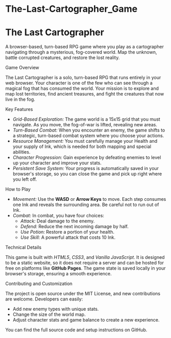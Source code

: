 # The-Last-Cartographer_Game
# The Last Cartographer

A browser-based, turn-based RPG game where you play as a cartographer navigating through a mysterious, fog-covered world. Map the unknown, battle corrupted creatures, and restore the lost reality.

Game Overview

The Last Cartographer is a solo, turn-based RPG that runs entirely in your web browser. Your character is one of the few who can see through a magical fog that has consumed the world. Your mission is to explore and map lost territories, find ancient treasures, and fight the creatures that now live in the fog.

Key Features

* *Grid-Based Exploration:* The game world is a 15x15 grid that you must navigate. As you move, the fog-of-war is lifted, revealing new areas.
* *Turn-Based Combat:* When you encounter an enemy, the game shifts to a strategic, turn-based combat system where you choose your actions.
* *Resource Management:* You must carefully manage your Health and your supply of Ink, which is needed for both mapping and special abilities.
* *Character Progression:* Gain experience by defeating enemies to level up your character and improve your stats.
* *Persistent Save System:* Your progress is automatically saved in your browser's storage, so you can close the game and pick up right where you left off.

How to Play

* *Movement:* Use the **WASD** or **Arrow Keys** to move. Each step consumes one Ink and reveals the surrounding area. Be careful not to run out of Ink.
* *Combat:* In combat, you have four choices:
    * *Attack:* Deal damage to the enemy.
    * *Defend:* Reduce the next incoming damage by half.
    * *Use Potion:* Restore a portion of your health.
    * *Use Skill:* A powerful attack that costs 10 Ink.

Technical Details

This game is built with *HTML5*, *CSS3*, and *Vanilla JavaScript*. It is designed to be a static website, so it does not require a server and can be hosted for free on platforms like **GitHub Pages**. The game state is saved locally in your browser's storage, ensuring a smooth experience.

Contributing and Customization

The project is open source under the MIT License, and new contributions are welcome. Developers can easily:

* Add new enemy types with unique stats.
* Change the size of the world map.
* Adjust character stats and game balance to create a new experience.

You can find the full source code and setup instructions on GitHub.
